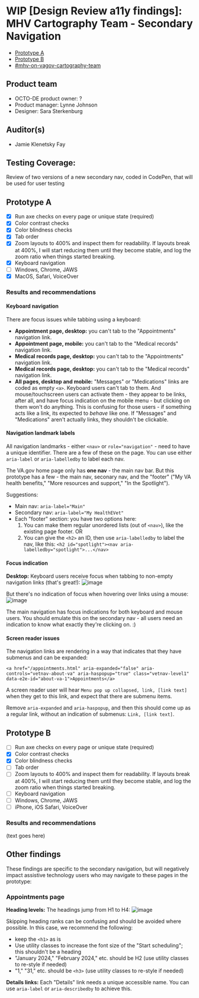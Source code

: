 # WIP [Design Review a11y findings]: MHV Cartography Team - Secondary Navigation
- [Prototype A](https://codepen.io/figaro/project/live/AMVvEP)
- [Prototype B](https://codepen.io/figaro/project/live/AqoeoW)
- [#mhv-on-vagov-cartography-team](https://dsva.slack.com/archives/C0581MN69TJ)  

## Product team
- OCTO-DE product owner:  ?
- Product manager: Lynne Johnson
- Designer: Sara Sterkenburg 

## Auditor(s)
- Jamie Klenetsky Fay 

## Testing Coverage: 
 
Review of two versions of a new secondary nav, coded in CodePen, that will be used for user testing
 

## Prototype A
- [x] Run axe checks on every page or unique state (required)
- [x] Color contrast checks
- [x] Color blindness checks
- [x] Tab order
- [x] Zoom layouts to 400% and inspect them for readability. If layouts break at 400%, I will start reducing them until they become stable, and log the zoom ratio when things started breaking.
- [x] Keyboard navigation
- [ ] Windows, Chrome, JAWS
- [x] MacOS, Safari, VoiceOver

### Results and recommendations

#### Keyboard navigation
There are focus issues while tabbing using a keyboard:

- **Appointment page, desktop:** you can't tab to the "Appointments" navigation link.
- **Appointment page, mobile:** you can't tab to the "Medical records" navigation link.
- **Medical records page, desktop:** you can't tab to the "Appointments" navigation link.
- **Medical records page, desktop:** you can't tab to the "Medical records" navigation link.
- **All pages, desktop and mobile:** "Messages" or "Medications" links are coded as empty `<a>`. Keyboard users can't tab to them. And mouse/touchscreen users can activate them - they appear to be links, after all, and have focus indication on the mobile menu - but clicking on them won't do anything. This is confusing for those users - if something acts like a link, its expected to _behave_ like one. If "Messages" and "Medications" aren't actually links, they shouldn't be clickable.

#### Navigation landmark labels
All navigation landmarks - either `<nav>` or `role="navigation"` - need to have a unique identifier. There are a few of these on the page. You can use either `aria-label` or `aria-labelledby` to label each nav. 

The VA.gov home page only has **one nav** - the main nav bar. But this prototype has a few - the main nav, seconary nav, and the "footer" ("My VA health benefits," "More resources and support," "In the Spotlight").

Suggestions:
- Main nav: `aria-label="Main"`
- Secondary nav: `aria-label="My HealthEVet"`
- Each "footer" section: you have two options here:
   1. You can make them regular unordered lists (out of `<nav>`), like the existing page footer. OR
   2. You can give the `<h2>` an ID, then use `aria-labelledby` to label the nav, like this:
   `<h2 id="spotlight"><nav aria-labelledby="spotlight">...</nav>` 


#### Focus indication
**Desktop:** 
Keyboard users receive focus when tabbing to non-empty navigation links (that's great!):
![image](https://github.com/department-of-veterans-affairs/va.gov-team/assets/135633989/a20f25a4-d46d-474f-bc42-74f6ee67c6dd)

But there's no indication of focus when hovering over links using a mouse:
![image](https://github.com/department-of-veterans-affairs/va.gov-team/assets/135633989/dec9b162-d656-4abf-9ac7-445ed0afab0b)

The main navigation has focus indications for both keyboard and mouse users. You should emulate this on the secondary nav - all users need an indication to know what exactly they're clicking on. :)


#### Screen reader issues
The navigation links are rendering in a way that indicates that they have submenus and can be expanded:

`<a href="/appointments.html" aria-expanded="false" aria-controls="vetnav-about-va" aria-haspopup="true" class="vetnav-level1" data-e2e-id="about-va-1">Appointments</a>`

A screen reader user will hear `Menu pop up collapsed, link, [link text]` when they get to this link, and expect that there are submenu items.

Remove `aria-expanded` and `aria-haspopup`, and then this should come up as a regular link, without an indication of submenus: `Link, [link text]`.

## Prototype B
- [ ] Run axe checks on every page or unique state (required)
- [x] Color contrast checks
- [x] Color blindness checks
- [ ] Tab order
- [ ] Zoom layouts to 400% and inspect them for readability. If layouts break at 400%, I will start reducing them until they become stable, and log the zoom ratio when things started breaking.
- [ ] Keyboard navigation
- [ ] Windows, Chrome, JAWS
- [ ] iPhone, iOS Safari, VoiceOver

### Results and recommendations

(text goes here)

## Other findings
These findings are specific to the secondary navigation, but will negatively impact assistive technology users who may navigate to these pages in the prototype:

### Appointments page

**Heading levels:** The headings jump from H1 to H4:
![image](https://github.com/department-of-veterans-affairs/va.gov-team/assets/135633989/53a33d2b-c205-480d-80ee-23fe178f67cb)

Skipping heading ranks can be confusing and should be avoided where possible. In this case, we recommend the following:
- keep the `<h1>` as is
- Use utility classes to increase the font size of the "Start scheduling"; this shouldn't be a heading
- "January 2024," "February 2024," etc. should be H2 (use utility classes to re-style if needed)
- "1," "31," etc. should be `<h3>` (use utility classes to re-style if needed)

**Details links:** Each "Details" link needs a unique accessible name. You can use `aria-label` or `aria-describedby` to achieve this.
